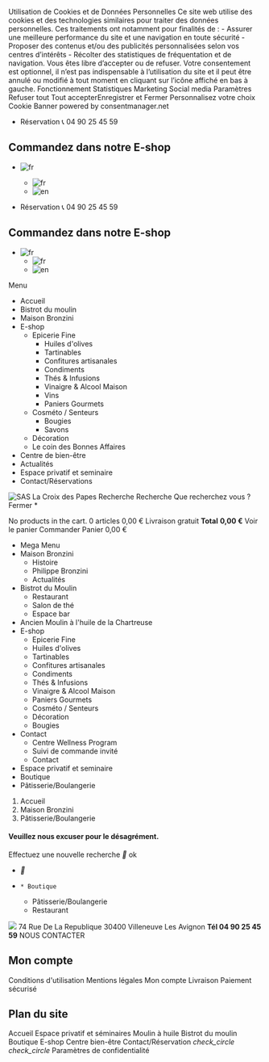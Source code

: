 Utilisation de Cookies et de Données Personnelles
Ce site web utilise des cookies et des technologies similaires pour traiter des données personnelles. Ces traitements ont notamment pour finalités de : - Assurer une meilleure performance du site et une navigation en toute sécurité - Proposer des contenus et/ou des publicités personnalisées selon vos centres d’intérêts - Récolter des statistiques de fréquentation et de navigation. Vous êtes libre d’accepter ou de refuser. Votre consentement est optionnel, il n’est pas indispensable à l’utilisation du site et il peut être annulé ou modifié à tout moment en cliquant sur l’icône affiché en bas à gauche. 
Fonctionnement
Statistiques
Marketing
Social media
Paramètres
Refuser tout Tout accepterEnregistrer et Fermer
Personnalisez votre choix
Cookie Banner powered by consentmanager.net
  * Réservation 📞 04 90 25 45 59


## Commandez dans notre E-shop
  * ![fr](https://www.maisonbronzini.com/img/l/1.jpg)
    * ![fr](https://www.maisonbronzini.com/img/l/1.jpg)
    * ![en](https://www.maisonbronzini.com/img/l/2.jpg)


  * Réservation 📞 04 90 25 45 59


## Commandez dans notre E-shop
  * ![fr](https://www.maisonbronzini.com/img/l/1.jpg)
    * ![fr](https://www.maisonbronzini.com/img/l/1.jpg)
    * ![en](https://www.maisonbronzini.com/img/l/2.jpg)


Menu
  * Accueil 
  * Bistrot du moulin 
  * Maison Bronzini 
  * E-shop 
    * Epicerie Fine 
      * Huiles d'olives 
      * Tartinables 
      * Confitures artisanales 
      * Condiments 
      * Thés & Infusions 
      * Vinaigre & Alcool Maison 
      * Vins 
      * Paniers Gourmets 
    * Cosméto / Senteurs 
      * Bougies 
      * Savons 
    * Décoration 
    * Le coin des Bonnes Affaires 
  * Centre de bien-être 
  * Actualités 
  * Espace privatif et seminaire 
  * Contact/Réservations 


![SAS La Croix des Papes](https://www.maisonbronzini.com/img/maison-bronzini-logo-1578587860.jpg)
Recherche
Recherche
Que recherchez vous ?
Fermer
  * 

No products in the cart.
0 articles
0,00 €
Livraison gratuit **Total** **0,00 €**
Voir le panier
Commander
Panier 0,00 €
  * Mega Menu
  * Maison Bronzini
    * Histoire
    * Philippe Bronzini
    * Actualités
  * Bistrot du Moulin
    * Restaurant
    * Salon de thé
    * Espace bar
  * Ancien Moulin à l'huile de la Chartreuse
  * E-shop
    * Epicerie Fine
    * Huiles d'olives
    * Tartinables
    * Confitures artisanales
    * Condiments
    * Thés & Infusions
    * Vinaigre & Alcool Maison
    * Paniers Gourmets
    * Cosméto / Senteurs
    * Décoration
    * Bougies
  * Contact 
    * Centre Wellness Program
    * Suivi de commande invité
    * Contact 
  * Espace privatif et seminaire
  * Boutique
  * Pâtisserie/Boulangerie


  1. Accueil
  2. Maison Bronzini
  3. Pâtisserie/Boulangerie


#### Veuillez nous excuser pour le désagrément.
Effectuez une nouvelle recherche
__ ok
  *  __
  *     * Boutique
    * Pâtisserie/Boulangerie
    * Restaurant


![](https://dev.maisonbronzini.com/img/cms/flogo.png)
74 Rue De La Republique 30400 Villeneuve Les Avignon **Tél 04 90 25 45 59**
NOUS CONTACTER
## Mon compte
Conditions d'utilisation
Mentions légales
Mon compte
Livraison
Paiement sécurisé
## Plan du site
Accueil
Espace privatif et séminaires
Moulin à huile
Bistrot du moulin
Boutique
E-shop
Centre bien-être
Contact/Réservation
_check_circle_
_check_circle_
Paramètres de confidentialité
